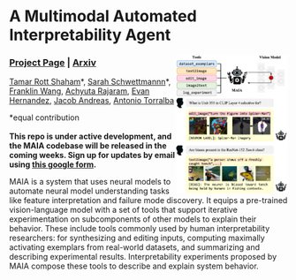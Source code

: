 # A Multimodal Automated Interpretability Agent #

<img align="right" width="40%" src="/docs/static/figures/maia_teaser.jpg">

### [Project Page](https://multimodal-interpretability.csail.mit.edu/maia) | [Arxiv](https://multimodal-interpretability.csail.mit.edu/maia)

[Tamar Rott Shaham](https://tamarott.github.io/)\*, [Sarah Schwettmannn](https://cogconfluence.com/)\*, <br>
[Franklin Wang](https://frankxwang.github.io/), [Achyuta Rajaram](https://twitter.com/AchyutaBot), [Evan Hernandez](https://evandez.com/), [Jacob Andreas](https://www.mit.edu/~jda/), [Antonio Torralba](https://groups.csail.mit.edu/vision/torralbalab/) <br>

\*equal contribution <br><br>
**This repo is under active development, and the MAIA codebase will be released in the coming weeks. Sign up for updates by email using [this google form](https://forms.gle/Zs92DHbs3Y3QGjXG6).**

MAIA is a system that uses neural models to automate neural model understanding tasks like feature interpretation and failure mode discovery. It equips a pre-trained vision-language model with a set of tools that support iterative experimentation on subcomponents of other models to explain their behavior. These include tools commonly used by human interpretability researchers: for synthesizing and editing inputs, computing maximally activating exemplars from real-world datasets, and summarizing and describing experimental results. Interpretability experiments proposed by MAIA compose these tools to describe and explain system behavior.
